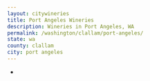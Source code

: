 ```yaml
---
layout: citywineries
title: Port Angeles Wineries
description: Wineries in Port Angeles, WA
permalink: /washington/clallam/port-angeles/
state: wa
county: clallam
city: port angeles
---
```

-
